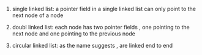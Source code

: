 1. single linked list: a pointer field in a single linked list can only point to the next node of a node 

2. doubl linked list: each node has two pointer fields , one pointing to the next node and one pointing to the previous node

3. circular linked list: as the name suggests , are linked end to end 